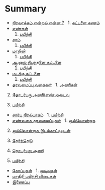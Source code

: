# Summary

* [நிரலாக்கம் என்றல் என்ன ?](what_is_programming/intro.md)
   1. [கட்டளை கணம்](what_is_programming/instruction_set.md)
* [எண்கள்](numbers/number.md)
   1. [பயிற்சி](numbers/practice.md)
* [சரம்](strings/string.md)
   1. [பயிற்சி](strings/practice.md)
* [மாறிலி](variables/variable.md)
   1. [பயிற்சி](variables/practice.md)
* [ஆனால் நிபந்தனை கட்டளை](if_and_else/conditionals.md)
   1. [பயிற்சி](if_and_else/practice.md)
* [மடக்கு கட்டளை](loops/loop.md)
   1. [பயிற்சி](loops/practice.md)
* [தரவமைப்பு வகைகள்](collections/storage.md)
   1. [அணிகள்](collections/array.md)
   
   2. [தோடர்புரு அணி/எண்அடைவு](collections/hash.md)
   
   3. [பயிற்சி](collections/practice.md)
* [சார்பு நிரல்பாகம்](methods/functions.md)
   1. [பயிற்சி](methods/practice.md)
* [எண்வகை தரவமைப்புகள்](enumerables/enumerable.md)
   1. [ஒவ்வொன்றாக](enumerables/each.md)
   
   2. [ஒவ்வொன்றாக இடம்காட்டியுடன்](enumerables/each_with_index.md)
   
   3. [தேர்ந்தெடு](enumerables/select.md)
   
   4. [தொடர்புறு அணி](enumerables/map.md)
   
   5. [பயிற்சி](enumerables/practice.md)
* [கோப்புகள்](files/file.md)
   1. [முடிவுகள்](files/the_end.md)
* [மாதிரி பயிற்சி விடைகள்](answers_to_practice_problems/answers.md)
* [இணைப்பு](appendix/contact.md)
